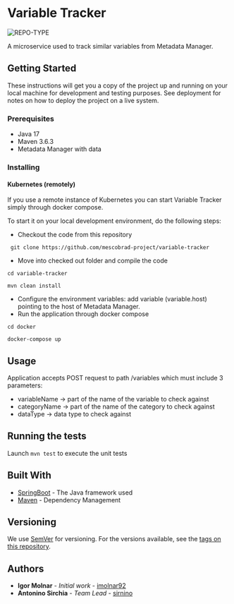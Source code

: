 # Variable Tracker

![REPO-TYPE](https://img.shields.io/badge/repo--type-backend-critical?style=for-the-badge&logo=github)

A microservice used to track similar variables from Metadata Manager.

## Getting Started

These instructions will get you a copy of the project up and running on your local machine for development and testing purposes. See deployment for notes on how to deploy the project on a live system.

### Prerequisites

* Java 17
* Maven 3.6.3
* Metadata Manager with data

### Installing

#### Kubernetes (remotely)

If you use a remote instance of Kubernetes you can start Variable Tracker simply through docker compose.

To start it on your local development environment, do the following steps:

- Checkout the code from this repository

```
 git clone https://github.com/mescobrad-project/variable-tracker
 ```
 
 - Move into checked out folder and compile the code

```
cd variable-tracker

mvn clean install
```
- Configure the environment variables: add variable (variable.host) pointing to the host of Metadata Manager.
- Run the application through docker compose

```
cd docker

docker-compose up
```
## Usage

Application accepts POST request to path /variables which must include 3 parameters:
- variableName -> part of the name of the variable to check against
- categoryName -> part of the name of the category to check against
- dataType -> data type to check against

## Running the tests

Launch `mvn test` to execute the unit tests

## Built With

* [SpringBoot](http://springboot.io) - The Java framework used
* [Maven](https://maven.apache.org/) - Dependency Management

## Versioning

We use [SemVer](http://semver.org/) for versioning. For the versions available, see the [tags on this repository](tags). 

## Authors

* **Igor Molnar** - *Initial work* - [imolnar92](https://github.com/imolnar92)
* **Antonino Sirchia** - *Team Lead* - [sirnino](https://github.com/sirnino)
